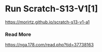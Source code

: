 # Run Scratch-S13-V1[1]
https://morirtz.github.io/scratch-s13-v1-a1

### Read More
https://nga.178.com/read.php?tid=37738163
